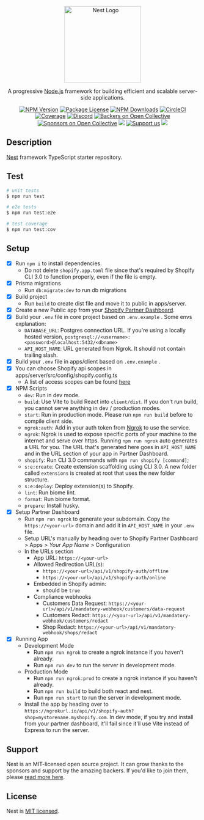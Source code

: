 <p align="center">
  <a href="http://nestjs.com/" target="blank"><img src="https://nestjs.com/img/logo-small.svg" width="200" alt="Nest Logo" /></a>
</p>

[circleci-image]: https://img.shields.io/circleci/build/github/nestjs/nest/master?token=abc123def456
[circleci-url]: https://circleci.com/gh/nestjs/nest

  <p align="center">A progressive <a href="http://nodejs.org" target="_blank">Node.js</a> framework for building efficient and scalable server-side applications.</p>
    <p align="center">
<a href="https://www.npmjs.com/~nestjscore" target="_blank"><img src="https://img.shields.io/npm/v/@nestjs/core.svg" alt="NPM Version" /></a>
<a href="https://www.npmjs.com/~nestjscore" target="_blank"><img src="https://img.shields.io/npm/l/@nestjs/core.svg" alt="Package License" /></a>
<a href="https://www.npmjs.com/~nestjscore" target="_blank"><img src="https://img.shields.io/npm/dm/@nestjs/common.svg" alt="NPM Downloads" /></a>
<a href="https://circleci.com/gh/nestjs/nest" target="_blank"><img src="https://img.shields.io/circleci/build/github/nestjs/nest/master" alt="CircleCI" /></a>
<a href="https://coveralls.io/github/nestjs/nest?branch=master" target="_blank"><img src="https://coveralls.io/repos/github/nestjs/nest/badge.svg?branch=master#9" alt="Coverage" /></a>
<a href="https://discord.gg/G7Qnnhy" target="_blank"><img src="https://img.shields.io/badge/discord-online-brightgreen.svg" alt="Discord"/></a>
<a href="https://opencollective.com/nest#backer" target="_blank"><img src="https://opencollective.com/nest/backers/badge.svg" alt="Backers on Open Collective" /></a>
<a href="https://opencollective.com/nest#sponsor" target="_blank"><img src="https://opencollective.com/nest/sponsors/badge.svg" alt="Sponsors on Open Collective" /></a>
  <a href="https://paypal.me/kamilmysliwiec" target="_blank"><img src="https://img.shields.io/badge/Donate-PayPal-ff3f59.svg"/></a>
    <a href="https://opencollective.com/nest#sponsor"  target="_blank"><img src="https://img.shields.io/badge/Support%20us-Open%20Collective-41B883.svg" alt="Support us"></a>
  <a href="https://twitter.com/nestframework" target="_blank"><img src="https://img.shields.io/twitter/follow/nestframework.svg?style=social&label=Follow"></a>
</p>
  <!--[![Backers on Open Collective](https://opencollective.com/nest/backers/badge.svg)](https://opencollective.com/nest#backer)
  [![Sponsors on Open Collective](https://opencollective.com/nest/sponsors/badge.svg)](https://opencollective.com/nest#sponsor)-->

## Description

[Nest](https://github.com/nestjs/nest) framework TypeScript starter repository.

## Test

```bash
# unit tests
$ npm run test

# e2e tests
$ npm run test:e2e

# test coverage
$ npm run test:cov
```

## Setup

- [x] Run `npm i` to install dependencies.
  - Do not delete `shopify.app.toml` file since that's required by Shopify CLI 3.0 to function properly, even if the file is empty.
- [x] Prisma migrations
  - Run `db:migrate:dev` to run db migrations
- [x] Build project
  - Run `build` to create dist file and move it to public in apps/server.
- [x] Create a new Public app from your [Shopify Partner Dashboard](https://partners.shopify.com).
- [x] Build your `.env` file in core project based on `.env.example` . Some envs explanation:
  - `DATABASE_URL`: Postgres connection URL. If you're using a locally hosted version, `postgresql://<username>:<password>@localhost:5432/<dbname>`
  - `API_HOST_NAME`: URL generated from Ngrok. It should not contain trailing slash.
- [x] Build your `.env` file in apps/client based on `.env.example` .
- [x] You can choose Shopify api scopes in apps/server/src/config/shopify.config.ts
  - A list of access scopes can be found [here](https://shopify.dev/api/usage/access-scopes)
- [x] NPM Scripts
  - `dev`: Run in dev mode.
  - `build`: Use Vite to build React into `client/dist`. If you don't run build, you cannot serve anything in dev / production modes.
  - `start`: Run in production mode. Please run `npm run build` before to compile client side.
  - `ngrok:auth`: Add in your auth token from [Ngrok](https://ngrok.com) to use the service.
  - `ngrok`: Ngrok is used to expose specific ports of your machine to the internet and serve over https. Running `npm run ngrok` auto generates a URL for you. The URL that's generated here goes in `API_HOST_NAME` and in the URL section of your app in Partner Dashboard.
  - `shopify`: Run CLI 3.0 commands with `npm run shopify [command]`;
  - `s:e:create`: Create extension scaffolding using CLI 3.0. A new folder called `extensions` is created at root that uses the new folder structure.
  - `s:e:deploy`: Deploy extension(s) to Shopify.
  - `lint`: Run biome lint.
  - `format`: Run biome format.
  - `prepare`: Install husky.
- [x] Setup Partner Dashboard
  - Run `npm run ngrok` to generate your subdomain. Copy the `https://<your-url>` domain and add it in `API_HOST_NAME` in your `.env` file.
  - Setup URL's manually by heading over to Shopify Partner Dashboard > Apps > _Your App Name_ > Configuration
  - In the URLs section
    - App URL: `https://<your-url>`
    - Allowed Redirection URL(s):
      - `https://<your-url>/api/v1/shopify-auth/offline`
      - `https://<your-url>/api/v1/shopify-auth/online`
    - Embedded in Shopify admin:
      - should be `true`
    - Compliance webhooks
      - Customers Data Request: `https://<your-url>/api/v1/mandatory-webhook/customers/data-request`
      - Customers Redact: `https://<your-url>/api/v1/mandatory-webhook/customers/redact`
      - Shop Redact: `https://<your-url>/api/v1/mandatory-webhook/shops/redact`
- [x] Running App
  - Development Mode
    - Run `npm run ngrok` to create a ngrok instance if you haven't already.
    - Run `npm run dev` to run the server in development mode.
  - Production Mode
    - Run `npm run ngrok:prod` to create a ngrok instance if you haven't already.
    - Run `npm run build` to build both react and nest.
    - Run `npm run start` to run the server in development mode.
  - Install the app by heading over to `https://ngrokurl.io/api/v1/shopify-auth?shop=mystorename.myshopify.com`. In dev mode, if you try and install from your partner dashboard, it'll fail since it'll use Vite instead of Express to run the server.

## Support

Nest is an MIT-licensed open source project. It can grow thanks to the sponsors and support by the amazing backers. If you'd like to join them, please [read more here](https://docs.nestjs.com/support).

## License

Nest is [MIT licensed](LICENSE).
